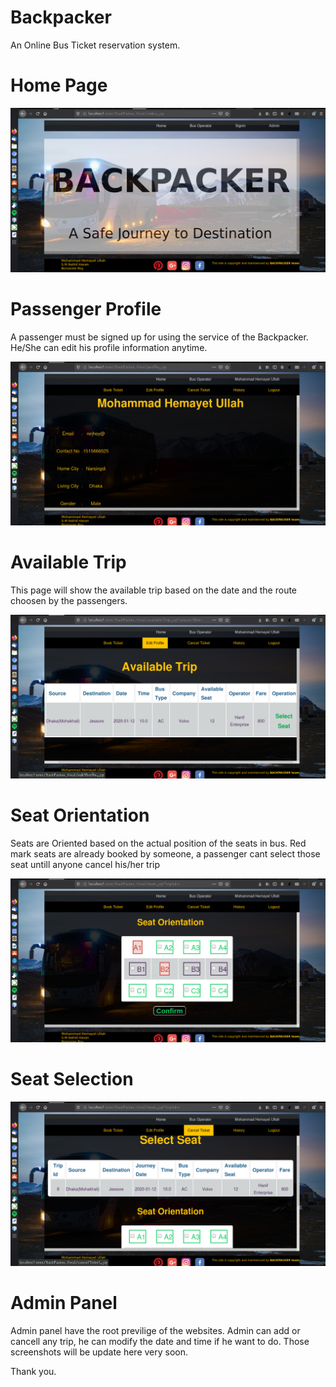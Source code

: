# Backpacker
An Online Bus Ticket reservation system. 

# Home Page

![](screenshot/backpacker.png)

# Passenger Profile
A passenger must be signed up for using the service of the Backpacker. He/She can edit his profile information anytime. 

![](screenshot/backpacker-profile.png)

# Available Trip
This page will show the available trip based on the date and the route choosen by the passengers. 

![](screenshot/backpacker-availabletrip.png)

# Seat Orientation
Seats are Oriented based on the actual position of the seats in bus. Red mark seats are already booked by someone, a passenger cant select those seat untill anyone cancel his/her trip

![](screenshot/seat-orientation.png)

# Seat Selection

![](screenshot/select-seat.png)

# Admin Panel
Admin panel have the root previlige of the websites. Admin can add or cancell any trip, he can modify the date and time if he want to do. Those screenshots will be update here very soon. 

Thank you.
